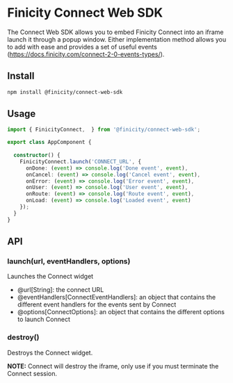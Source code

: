 # Finicity Connect Web SDK
The Connect Web SDK allows you to embed Finicity Connect into an iframe launch it through a popup window. Either implementation method allows you to add with ease and provides a set of useful events (https://docs.finicity.com/connect-2-0-events-types/).

## Install

```bash
npm install @finicity/connect-web-sdk
```

## Usage

```typescript
import { FinicityConnect,  } from '@finicity/connect-web-sdk';

export class AppComponent {
  
  constructor() {
    FinicityConnect.launch('CONNECT_URL', {
      onDone: (event) => console.log('Done event', event),
      onCancel: (event) => console.log('Cancel event', event),
      onError: (event) => console.log('Error event', event),
      onUser: (event) => console.log('User event', event),
      onRoute: (event) => console.log('Route event', event),
      onLoad: (event) => console.log('Loaded event', event)
    });
  }
}
```

## API

### launch(url, eventHandlers, options)
Launches the Connect widget
- @url[String]: the connect URL
- @eventHandlers[ConnectEventHandlers]: an object that contains the different event handlers for the events sent by Connect
- @options[ConnectOptions]: an object that contains the different options to launch Connect

### destroy()
Destroys the Connect widget.

**NOTE:** Connect will destroy the iframe, only use if you must terminate the Connect session.